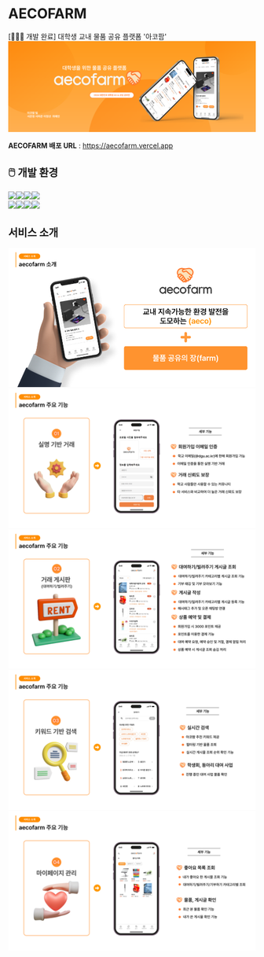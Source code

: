 # AECOFARM
[👩🏻‍🌾 개발 완료] 대학생 교내 물품 공유 플랫폼 '아코팜'
![poster](tools/소개.png)
<br>

**AECOFARM 배포 URL** : https://aecofarm.vercel.app

## 🖱️ 개발 환경
<img src="https://img.shields.io/badge/FrontEnd-FFB359?style=for-the-badge"><img src = "https://img.shields.io/badge/Next.js-000?logo=nextdotjs&logoColor=fff&style=for-the-badge"><img src="https://img.shields.io/badge/TypeScript-007ACC?style=for-the-badge&logo=typescript&logoColor=white"><img src="https://img.shields.io/badge/React-20232A?style=for-the-badge&logo=react&logoColor=61DAFB">
<br>
<img src="https://img.shields.io/badge/BackEnd-FFB359?style=for-the-badge"><img src="https://img.shields.io/badge/Spring-6DB33F?style=for-the-badge&logo=spring&logoColor=white"><img src="https://img.shields.io/badge/PostgreSQL-316192?style=for-the-badge&logo=postgresql&logoColor=white"><img src = "https://img.shields.io/badge/Amazon_AWS-FF9900?style=for-the-badge&logo=amazonaws&logoColor=white">

## 서비스 소개
![poster](tools/그림1.png)
![poster](tools/그림2.png)
![poster](tools/그림3.png)
![poster](tools/그림4.png)
![poster](tools/그림5.png)



<br>


